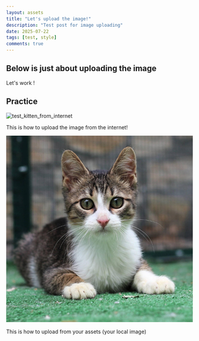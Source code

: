 ```yaml
---
layout: assets
title: "Let's upload the image!"
description: "Test post for image uploading"
date: 2025-07-22
tags: [test, style]
comments: true
---
```


Below is just about uploading the image
---
Let's work !


## Practice

![test_kitten_from_internet](https://media.4-paws.org/d/2/5/f/d25ff020556e4b5eae747c55576f3b50886c0b90/cut%20cat%20serhio%2002-1813x1811-720x719.jpg)

This is how to upload the image from the internet!

![test_kitten](https://github.com/trantandat06/paper-jekyll-theme/blob/master/assets/images/cut-cat-serhio-02-1813x1811-720x719.jpg)

This is how to upload from your assets (your local image)

